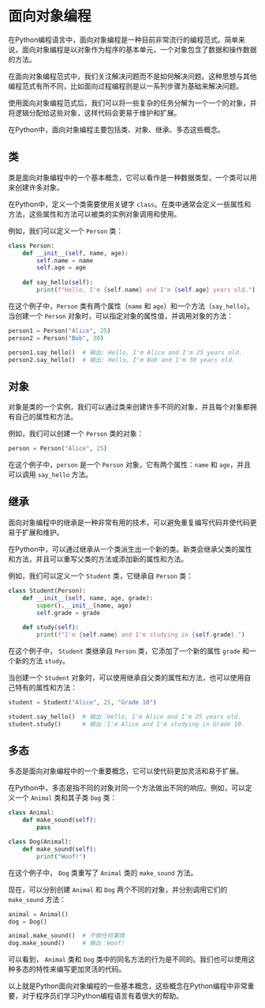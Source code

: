 # 面向对象编程

在Python编程语言中，面向对象编程是一种目前非常流行的编程范式。简单来说，面向对象编程是以对象作为程序的基本单元，一个对象包含了数据和操作数据的方法。

在面向对象编程范式中，我们关注解决问题而不是如何解决问题。这种思想与其他编程范式有所不同，比如面向过程编程则是以一系列步骤为基础来解决问题。

使用面向对象编程范式后，我们可以将一些复杂的任务分解为一个一个的对象，并将逻辑分配给这些对象，这样代码会更易于维护和扩展。

在Python中，面向对象编程主要包括类、对象、继承、多态这些概念。

## 类

类是面向对象编程中的一个基本概念，它可以看作是一种数据类型，一个类可以用来创建许多对象。

在Python中，定义一个类需要使用关键字 `class`。在类中通常会定义一些属性和方法，这些属性和方法可以被类的实例对象调用和使用。

例如，我们可以定义一个 `Person` 类：

```python
class Person:
    def __init__(self, name, age):
        self.name = name
        self.age = age
    
    def say_hello(self):
        print(f"Hello, I'm {self.name} and I'm {self.age} years old.")
```

在这个例子中，`Person` 类有两个属性（`name` 和 `age`）和一个方法（`say_hello`）。当创建一个 `Person` 对象时，可以指定对象的属性值，并调用对象的方法：

```python
person1 = Person("Alice", 25)
person2 = Person("Bob", 30)

person1.say_hello()  # 输出: Hello, I'm Alice and I'm 25 years old.
person2.say_hello()  # 输出: Hello, I'm Bob and I'm 30 years old.
```

## 对象

对象是类的一个实例，我们可以通过类来创建许多不同的对象，并且每个对象都拥有自己的属性和方法。

例如，我们可以创建一个 `Person` 类的对象：

```python
person = Person("Alice", 25)
```

在这个例子中，`person` 是一个 `Person` 对象，它有两个属性：`name` 和 `age`，并且可以调用 `say_hello` 方法。

## 继承

面向对象编程中的继承是一种非常有用的技术，可以避免重复编写代码并使代码更易于扩展和维护。

在Python中，可以通过继承从一个类派生出一个新的类。新类会继承父类的属性和方法，并且可以重写父类的方法或添加新的属性和方法。

例如，我们可以定义一个 `Student` 类，它继承自 `Person` 类：

```python
class Student(Person):
    def __init__(self, name, age, grade):
        super().__init__(name, age)
        self.grade = grade
    
    def study(self):
        print(f"I'm {self.name} and I'm studying in {self.grade}.")
```

在这个例子中， `Student` 类继承自 `Person` 类，它添加了一个新的属性 `grade` 和一个新的方法 `study`。

当创建一个 `Student` 对象时，可以使用继承自父类的属性和方法，也可以使用自己特有的属性和方法：

```python
student = Student("Alice", 25, "Grade 10")

student.say_hello()  # 输出：Hello, I'm Alice and I'm 25 years old.
student.study()      # 输出：I'm Alice and I'm studying in Grade 10.
```

## 多态

多态是面向对象编程中的一个重要概念，它可以使代码更加灵活和易于扩展。

在Python中，多态是指不同的对象对同一个方法做出不同的响应。例如，可以定义一个 `Animal` 类和其子类 `Dog` 类：

```python
class Animal:
    def make_sound(self):
        pass

class Dog(Animal):
    def make_sound(self):
        print("Woof!")
```

在这个例子中， `Dog` 类重写了 `Animal` 类的 `make_sound` 方法。

现在，可以分别创建 `Animal` 和 `Dog` 两个不同的对象，并分别调用它们的 `make_sound` 方法：

```python
animal = Animal()
dog = Dog()

animal.make_sound()  # 不做任何事情
dog.make_sound()     # 输出：Woof!
```

可以看到， `Animal` 类和 `Dog` 类中的同名方法的行为是不同的。我们也可以使用这种多态的特性来编写更加灵活的代码。

以上就是Python面向对象编程的一些基本概念，这些概念在Python编程中非常重要，对于程序员们学习Python编程语言有着很大的帮助。